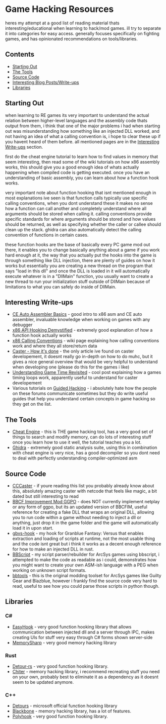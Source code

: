# Game Hacking Resources
heres my attempt at a good list of reading material thats interesting/educational when learning to hack/mod games. ill try to separate it into categories for easy access. generally focuses specifically on fighting games, and has opinionated recommendations on tools/libraries.

## Contents
- [Starting Out](#starting-out)
- [The Tools](#the-tools)
- [Source Code](#source-code)
- [Interesting Blog Posts/Write-ups](#interesting-write-ups)
- [Libraries](#libraries)

## Starting Out
when learning to RE games its very important to understand the actual relation between higher-level languages and the assembly code thats output from them, i think that one of the major problems i had when starting out was misunderstanding how something like an injected DLL worked, and not having an idea of what a calling convention is, i hope to clear these up if you havent heard of them before. all mentioned pages are in the [Interesting Write-ups](#interesting-write-ups) section.

first do the cheat engine tutorial to learn how to find values in memory that seem interesting, then read some of the wiki tutorials on how x86 assembly works, this should give you a good enough idea of whats actually happening when compiled code is getting executed. once you have an understanding of basic assembly, you can learn about how a function hook works.

very important note about function hooking that isnt mentioned enough in most explanations ive seen is that function calls typically use specific calling conventions, when you dont understand these it makes no sense how a function can call another and completely understand where all arguments should be stored when calling it. calling conventions provide specific standards for where arguments should be stored and how values should be returned, as well as specifying whether the caller or callee should clean up the stack. ghidra can also automatically detect the calling convention of functions in certain cases.

these function hooks are the base of basically every PC game mod out there, it enables you to change basically anything about a game if you work hard enough at it, the way that you actually put the hooks into the game is through something like DLL injection, there are plenty of guides on how it works but essentially you are creating a new thread on the program that says "load in this dll" and once the DLL is loaded in it will automatically execute whatever is in a "DllMain" function, you usually want to create a new thread to run your initialization stuff outside of DllMain because of limitations to what you can safely do inside of DllMain.

## Interesting Write-ups
- [CE Auto Assembler Basics](https://wiki.cheatengine.org/index.php?title=Tutorials:Auto_Assembler:Basics) - good intro to x86 asm and CE auto assembler, invaluable knowledge when working on games with any debugger
- [x86 API Hooking Demystified](http://jbremer.org/x86-api-hooking-demystified/) - extremely good explanation of how a function hook actually works
- [x86 Calling Conventions](https://en.wikipedia.org/wiki/X86_calling_conventions) - wiki page explaining how calling conventions work and where they all store/return data
- [Caster - How it's done](https://web.archive.org/web/20180807055016/http://mizuumi.net/2010/11/08/caster-how-its-done/) - the only article ive found on caster developement, it doesnt really go in-depth on how to do muhc, but it gives a nice general overview that would be very helpful to understand when developing one (please do this for the games i like)
- [Understanding Game Time Revisited](https://walbourn.github.io/understanding-game-time-revisited/) - cool post explaining how a games timing loops work, apparently useful to understand for caster developement
- Various tutorials on [Guided Hacking](https://guidedhacking.com/) - i absolutely hate how the people on these forums communicate sometimes but they do write useful guides that help you understand certain concepts in game hacking so they get on the list.

## The Tools
- [Cheat Engine](https://cheatengine.org/) - this is THE game hacking tool, has a very good set of things to search and modify memory, can do lots of interesting stuff once you learn how to use it well, the tutorial teaches you a lot.
- [Ghidra](https://ghidra-sre.org/) - extremely good static analysis suite, using this in combination with cheat engine is very nice, has a good decompiler so you dont need to deal with perfectly understanding compiler-optimized asm

## Source Code
- [CCCaster](https://github.com/NotMadscientist/CCCaster/) - if youre reading this list you probably already know about this, absolutely amazing caster with netcode that feels like magic, a bit dated but still interesting to read
- [BBCF Improvement Mod GGPO](https://github.com/GrimFlash/BBCF-Improvement-Mod-GGPO) - does NOT currently implement netplay or any form of ggpo, but its an updated version of BBCFIM, useful reference for creating a fake DLL that wraps an original DLL, allowing you to run code within a game without needing to inject a dll or anything, just drop it in the game folder and the game will automatically load it in upon start.
- [gbvs-hook](https://github.com/super-continent/gbvs-hook) - my hook for Granblue Fantasy: Versus that enables extraction and loading of scripts at runtime, not the most usable thing and the code isnt great but i think it works as a decent enough reference for how to make an injected DLL in rust.
- [BBScript](https://github.com/super-continent/bbscript) - my script parser/rebuilder for ArcSys games using bbscript, i attempted to make the code as readable as i could, demonstrates how you might want to create your own ASM-ish language with a PEG when working on unknown script formats.
- [bbtools](https://github.com/dantarion/bbtools) - this is the original modding toolset for ArcSys games like Guilty Gear and Blazblue, however i frankly find the source code very hard to read, useful to see how you could parse those scripts in python though.

## Libraries
### C#
- [EasyHook](https://easyhook.github.io/) - very good function hooking library that allows communication between injected dll and a server through IPC, makes creating UIs for stuff very easy through C# forms shown server-side
- [MemorySharp](https://github.com/ZenLulz/MemorySharp) - very good memory hacking library

### Rust
- [Detour-rs](https://github.com/darfink/detour-rs) - very good function hooking library.
- [Chiter](https://github.com/FabianB1998/chiter-old) - memory hacking library, i recommend recreating stuff you need on your own, probably best to eliminate it as a dependency as it doesnt seem to be updated anymore.

### C++
- [Detours](https://github.com/Microsoft/Detours) - microsoft official function hooking library
- [Blackbone](https://github.com/DarthTon/Blackbone) - memory hacking library, has a lot of features.
- [Polyhook](https://github.com/stevemk14ebr/PolyHook) - very good function hooking library.

